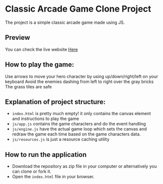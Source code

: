 # Classic Arcade Game Clone Project

The project is a simple classic arcade game made using JS. 


## Preview
You can check the live website [Here]( https://hajahmedm.github.io/Arcade-Game-Master/)  

## How to play the game:
Use arrows to move your hero character by using up/down/right/left on your keyboard
Avoid the enemies dashing from left to right over the gray bricks
The grass tiles are safe

## Explanation of project structure:
- `index.html` is pretty much empty! it only contains the canvas element and instructions to play the game
- `js/app.js` contains the game characters and do the event handling
- `js/engine.js` have the actual game loop which sets the canvas and redraw the game each time based on the game characters data. 
- `js/resources.js` is just a resource caching utility

## How to run the application
- Download the repository as zip file in your computer or alternatively you can clone or fork it.
- Open the `index.html` file in your browser.
